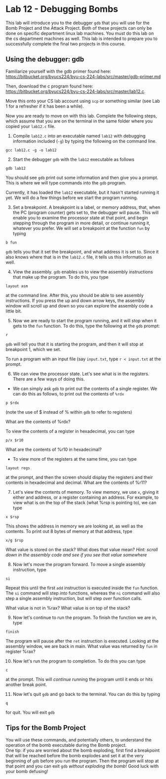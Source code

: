 # Lab 12 - Debugging Bombs

This lab will introduce you to the debugger `gdb` that you will use for the Bomb Project and the Attack Project. 
Both of these projects can only be done on specific department linux lab machines. 
You must do this lab on the cs department machines as well. 
This lab is intended to prepare you to successfully complete the final two projects in this course. 


## Using the debugger: gdb

Familiarize yourself with the gdb primer found here: <https://bitbucket.org/byucs224/byu-cs-224-labs/src/master/gdb-primer.md>

Then, download the c program found here: <https://bitbucket.org/byucs224/byu-cs-224-labs/src/master/lab12.c>. 

Move this onto your CS lab account using `scp` or something similar (see Lab 1 for a refresher if it has been a while). 

Now you are ready to move on with this lab. Complete the following steps, which assume that you are on the terminal in the same folder where you copied your `lab12.c` file. 

1. Compile `lab12.c` into an executable named `lab12` with debugging information included (`-g`) by typing the following on the command line. 

```
gcc lab12.c -g -o lab12
```

2. Start the debugger `gdb` with the `lab12` executable as follows

```
gdb lab12
```

You should see `gdb` print out some information and then give you a prompt.  This is where we will type commands into the `gdb` program. 

Currently, it has loaded the `lab12` executable, but it hasn't started running it yet.  We will do a few things before we start the program running.  

3. Set a breakpoint.  A breakpoint is a label, or memory address, that, when the PC (program counter) gets set to, the debugger will pause.  This will enable you to examine the processor state at that point, and begin stepping through the program in more detail, or continue running it, whatever you prefer.  We will set a breakpoint at the function `fun` by typing

```
b fun
```

`gdb` tells you that it set the breakpoint, and what address it is set to.  Since it also knows where that is in the `lab12.c` file, it tells us this information as well. 

4. View the assembly.  `gdb` enables us to view the assembly instructions that make up the program.  To do this, you type

```
layout asm
```

at the command line. After this, you should be able to see assembly instructions.  If you press the up and down arrow keys, the assembly window will scroll up and down so you can explore the assembly code a little bit. 

5. Now we are ready to start the program running, and it will stop when it gets to the `fun` function. To do this, type the following at the `gdb` prompt:

```
r
```

`gdb` will tell you that it is starting the program, and then it will stop at breakpoint 1, which we set. 

To run a program with an input file (say `input.txt`, type `r < input.txt` at the prompt. 

6. We can view the processor state.  Let's see what is in the registers.  There are a few ways of doing this.  

+ We can simply ask `gdb` to print out the contents of a single register. We can do this as follows, to print out the contents of `%rdx`

```
p $rdx
``` 

(note the use of $ instead of % within `gdb` to refer to registers)

What are the contents of %rdx? 

To view the contents of a register in hexadecimal, you can type

```
p/x $r10
```

What are the contents of %r10 in hexadecimal? 

+ To view more of the registers at the same time, you can type

```
layout regs
```

at the prompt, and then the screen should display the registers and their contents in hexadecimal and decimal.  What are the contents of %r11? 

7.  Let's view the contents of memory.  To view memory, we use `x`, giving it either and address, or a register containing an address.  For example, to view what is on the top of the stack (what %rsp is pointing to), we can type

```
x $rsp
```

This shows the address in memory we are looking at, as well as the contents.  To print out 8 bytes of memory at that address, type

```
x/g $rsp
``` 

What value is stored on the stack?  What does that value mean?  *Hint: scroll down in the assembly code and see if you see that value somewhere*

8. Now let's move the program forward.  To move a single assembly instruction, type

```
si
```

Repeat this until the first `add` instruction is executed inside the `fun` function. The `si` command will step *into* functions, whereas the `ni` command will also step a single assembly instruction, but will step *over* function calls. 

What value is not in %rax? 
What value is on top of the stack? 

9. Now let's continue to run the program.  To finish the function we are in, type

```
finish
```
The program will pause after the `ret` instruction is executed.  Looking at the assembly window, we are back in main.  What value was returned by `fun` in register %rax?


10.  Now let's run the program to completion.  To do this you can type

```
c
``` 

at the prompt.  This will *continue* running the program until it ends or hits another break point. 

11.  Now let's quit `gdb` and go back to the terminal.  You can do this by typing 

```
q
```

for quit.  You will exit `gdb`


## Tips for the Bomb Project

You will use these commands, and potentially others, to understand the operation of the bomb executable during the Bomb project.  
One tip: if you are worried about the bomb exploding, first find a breakpoint that will be reached before the bomb explodes and set it at the very beginning of `gdb` before you run the program.  Then the program will stop at that point and you can exit `gdb` *without exploding the bomb*!  Good luck with your bomb defusing!

